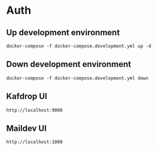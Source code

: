 # Auth

## Up development environment
    docker-compose -f docker-compose.development.yml up -d

## Down development environment
    docker-compose -f docker-compose.development.yml down

## Kafdrop UI
    http://localhost:9000

## Maildev UI
    http://localhost:1080